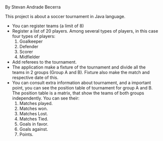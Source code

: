 By Stevan Andrade Becerra

This project is about a soccer tournament in Java language.

- You can register teams (a limit of 8)
- Register a list of 20 players. Among several types of players, in this case four types of players:
    1. Goalkeeper
    2. Defender
    3. Scorer
    4. Midfielder
- Add referees to the tournament.
- The application make a fixture of the tournament and divide all the teams in 2 groups (Group A and B). Fixture also make the match and respective date of this.
- You can consult extra information about tournament, and a important point, you can see the position table of tournament for group A and B.
  The position table is a matrix, that show the teams of both groups independently. You can see their:
    1. Matches played.
    2. Matches won.
    3. Matches Lost.
    4. Matches Tied.
    5. Goals in favor.
    6. Goals against.
    7. Points.
